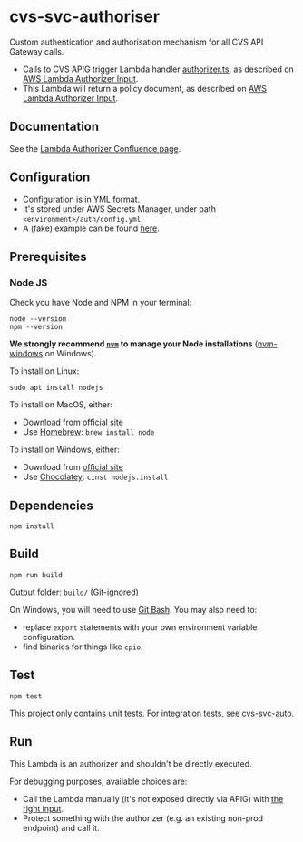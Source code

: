 # cvs-svc-authoriser
Custom authentication and authorisation mechanism for all CVS API Gateway calls.

* Calls to CVS APIG trigger Lambda handler [authorizer.ts][authorizer-ts], as described on [AWS Lambda Authorizer Input][lambda-authorizer-input].
* This Lambda will return a policy document, as described on [AWS Lambda Authorizer Input][lambda-authorizer-input].

## Documentation
See the [Lambda Authorizer Confluence page][confluence].

## Configuration
* Configuration is in YML format.
* It's stored under AWS Secrets Manager, under path `<environment>/auth/config.yml`.
* A (fake) example can be found [here][fake-config].

## Prerequisites
### Node JS
Check you have Node and NPM in your terminal:
```shell script
node --version
npm --version
```

**We strongly recommend [`nvm`][nvm] to manage your Node installations** ([nvm-windows][nvm-windows] on Windows).

To install on Linux:
```shell script
sudo apt install nodejs
```

To install on MacOS, either:
* Download from [official site][nodejs]
* Use [Homebrew][homebrew]: `brew install node`

To install on Windows, either:
* Download from [official site][nodejs]
* Use [Chocolatey][chocolatey]: `cinst nodejs.install`

## Dependencies
```shell script
npm install
```

## Build
```shell script
npm run build
```

Output folder: `build/` (Git-ignored)

On Windows, you will need to use [Git Bash][git-bash]. You may also need to:
* replace `export` statements with your own environment variable configuration.
* find binaries for things like `cpio`.

## Test
```shell script
npm test
```

This project only contains unit tests. For integration tests, see [cvs-svc-auto][cvs-svc-auto].

## Run
This Lambda is an authorizer and shouldn't be directly executed.

For debugging purposes, available choices are:
   * Call the Lambda manually (it's not exposed directly via APIG) with [the right input][lambda-authorizer-input].
   * Protect something with the authorizer (e.g. an existing non-prod endpoint) and call it.

[confluence]: https://wiki.dvsacloud.uk/display/HVT/Lambda+Authoriser
[nvm]: https://github.com/nvm-sh/nvm
[nvm-windows]: https://github.com/coreybutler/nvm-windows
[nodejs]: https://nodejs.org
[homebrew]: https://brew.sh
[chocolatey]: https://chocolatey.org
[git-bash]: https://git-scm.com/downloads
[cvs-svc-auto]: https://github.com/dvsa/cvs-auto-svc
[authorizer-ts]: https://github.com/dvsa/cvs-svc-authoriser/blob/develop/src/functions/authorizer.ts
[fake-config]: https://github.com/dvsa/cvs-svc-authoriser/blob/develop/tests/resources/config-test.yml
[lambda-authorizer-input]: https://docs.aws.amazon.com/apigateway/latest/developerguide/api-gateway-lambda-authorizer-input.html
[lambda-authorizer-output]: https://docs.aws.amazon.com/apigateway/latest/developerguide/api-gateway-lambda-authorizer-output.html